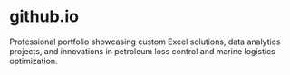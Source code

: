 # github.io
Professional portfolio showcasing custom Excel solutions, data analytics projects, and innovations in petroleum loss control and marine logistics optimization.

